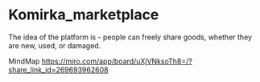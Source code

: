 # Komirka_marketplace
The idea of the platform is - people can freely share goods, whether they are new, used, or damaged.

MindMap https://miro.com/app/board/uXjVNksoTh8=/?share_link_id=269693962608


